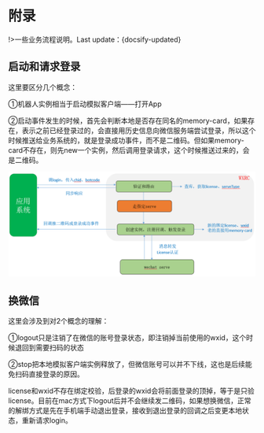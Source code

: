 # 附录
!>一些业务流程说明。Last update：{docsify-updated}

## 启动和请求登录

这里要区分几个概念：

①机器人实例相当于启动模拟客户端——打开App

②启动事件发生的时候，首先会判断本地是否存在同名的memory-card，如果存在，表示之前已经登录过的，会直接用历史信息向微信服务端尝试登录，所以这个时候推送给业务系统的，就是登录成功事件，而不是二维码。但如果memory-card不存在，则先new一个实例，然后调用登录请求，这个时候推送过来的，会是二维码。

![avatar](./image/chat.png)

## 换微信

这里会涉及到对2个概念的理解：

①logout只是注销了在微信的账号登录状态，即注销掉当前使用的wxid，这个时候退回到需要扫码的状态

②stop把本地模拟客户端实例释放了，但微信账号可以并不下线，这也是后续能免扫码直接登录的原因。

license和wxid不存在绑定校验，后登录的wxid会将前面登录的顶掉，等于是只验license。目前在mac方式下logout后并不会继续发二维码，如果想换微信，正常的解绑方式是先在手机端手动退出登录，接收到退出登录的回调之后变更本地状态，重新请求login。


